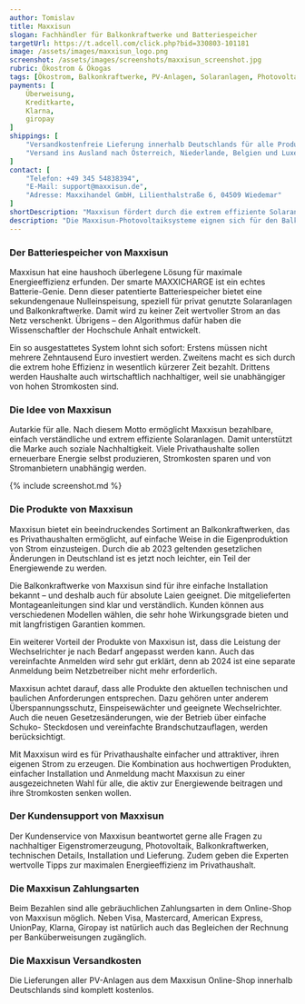 ```yaml
---
author: Tomislav
title: Maxxisun
slogan: Fachhändler für Balkonkraftwerke und Batteriespeicher
targetUrl: https://t.adcell.com/click.php?bid=330803-101181
image: /assets/images/maxxisun_logo.png
screenshot: /assets/images/screenshots/maxxisun_screenshot.jpg
rubric: Ökostrom & Ökogas
tags: [Ökostrom, Balkonkraftwerke, PV-Anlagen, Solaranlagen, Photovoltaik, Batteriespeicher, Grüner Strom]
payments: [
    Überweisung,
    Kreditkarte,
    Klarna,
    giropay
]
shippings: [
    "Versandkostenfreie Lieferung innerhalb Deutschlands für alle Produkte",
    "Versand ins Ausland nach Österreich, Niederlande, Belgien und Luxemburg verfügbar"
]
contact: [
    "Telefon: +49 345 54838394",
    "E-Mail: support@maxxisun.de",
    "Adresse: Maxxihandel GmbH, Lilienthalstraße 6, 04509 Wiedemar"
]
shortDescription: "Maxxisun fördert durch die extrem effiziente Solaranlagen für private Haushalte eine nachhaltige Lebensweise – umweltfreundlich, wirtschaftlich sparsam und sozial verträglich."
description: "Die Maxxisun-Photovoltaiksysteme eignen sich für den Balkon, das Dach, den Gartenzaun oder eine Freifläche im Garten."
---
```


### Der Batteriespeicher von Maxxisun

Maxxisun hat eine haushoch überlegene Lösung für maximale Energieeffizienz erfunden. Der smarte MAXXICHARGE ist ein echtes Batterie-Genie. Denn dieser patentierte Batteriespeicher bietet eine sekundengenaue Nulleinspeisung, speziell für privat genutzte Solaranlagen und Balkonkraftwerke. Damit wird zu keiner Zeit wertvoller Strom an das Netz verschenkt. Übrigens – den Algorithmus dafür haben die Wissenschaftler der Hochschule Anhalt entwickelt.

Ein so ausgestattetes System lohnt sich sofort: Erstens müssen nicht mehrere Zehntausend Euro investiert werden. Zweitens macht es sich durch die extrem hohe Effizienz in wesentlich kürzerer Zeit bezahlt. Drittens werden Haushalte auch wirtschaftlich nachhaltiger, weil sie unabhängiger von hohen Stromkosten sind.

### Die Idee von Maxxisun

Autarkie für alle. Nach diesem Motto ermöglicht Maxxisun bezahlbare, einfach verständliche und extrem effiziente Solaranlagen. Damit unterstützt die Marke auch soziale Nachhaltigkeit. Viele Privathaushalte sollen erneuerbare Energie selbst produzieren, Stromkosten sparen und von Stromanbietern unabhängig werden.

{% include screenshot.md %}

### Die Produkte von Maxxisun

Maxxisun bietet ein beeindruckendes Sortiment an Balkonkraftwerken, das es Privathaushalten ermöglicht, auf einfache Weise in die Eigenproduktion von Strom einzusteigen. Durch die ab 2023 geltenden gesetzlichen Änderungen in Deutschland ist es jetzt noch leichter, ein Teil der Energiewende zu werden.

Die Balkonkraftwerke von Maxxisun sind für ihre einfache Installation bekannt – und deshalb auch für absolute Laien geeignet. Die mitgelieferten Montageanleitungen sind klar und verständlich. Kunden können aus verschiedenen Modellen wählen, die sehr hohe Wirkungsgrade bieten und mit langfristigen Garantien kommen.

Ein weiterer Vorteil der Produkte von Maxxisun ist, dass die Leistung der Wechselrichter je nach Bedarf angepasst werden kann. Auch das vereinfachte Anmelden wird sehr gut erklärt, denn ab 2024 ist eine separate Anmeldung beim Netzbetreiber nicht mehr erforderlich.

Maxxisun achtet darauf, dass alle Produkte den aktuellen technischen und baulichen Anforderungen entsprechen. Dazu gehören unter anderem Überspannungsschutz, Einspeisewächter und geeignete Wechselrichter. Auch die neuen Gesetzesänderungen, wie der Betrieb über einfache Schuko- Steckdosen und vereinfachte Brandschutzauflagen, werden berücksichtigt.

Mit Maxxisun wird es für Privathaushalte einfacher und attraktiver, ihren eigenen Strom zu erzeugen. Die Kombination aus hochwertigen Produkten, einfacher Installation und Anmeldung macht Maxxisun zu einer ausgezeichneten Wahl für alle, die aktiv zur Energiewende beitragen und ihre Stromkosten senken wollen.

### Der Kundensupport von Maxxisun

Der Kundenservice von Maxxisun beantwortet gerne alle Fragen zu nachhaltiger Eigenstromerzeugung, Photovoltaik, Balkonkraftwerken, technischen Details, Installation und Lieferung. Zudem geben die Experten wertvolle Tipps zur maximalen Energieeffizienz im Privathaushalt.

### Die Maxxisun Zahlungsarten

Beim Bezahlen sind alle gebräuchlichen Zahlungsarten in dem Online-Shop von Maxxisun möglich. Neben Visa, Mastercard, American Express, UnionPay, Klarna, Giropay ist natürlich auch das Begleichen der Rechnung per Banküberweisungen zugänglich.

### Die Maxxisun Versandkosten

Die Lieferungen aller PV-Anlagen aus dem Maxxisun Online-Shop innerhalb Deutschlands sind komplett kostenlos.